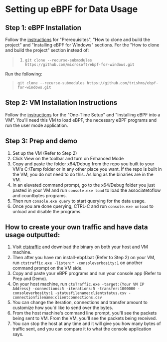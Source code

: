 # Setting up eBPF for Data Usage

## Step 1: eBPF Installation
Follow the [instructions](https://github.com/microsoft/ebpf-for-windows/blob/master/docs/GettingStarted.md#Prerequisites) for "Prerequisites", "How to clone and build the project" and "Installing eBPF for Windows" sections. 
For the "How to clone and build the project" section instead of:
> 1. ```git clone --recurse-submodules https://github.com/microsoft/ebpf-for-windows.git```

Run the following:
> ```git clone --recurse-submodules https://github.com/trishms/ebpf-for-windows.git```

## Step 2: VM Installation Instructions
Follow the [instructions](https://github.com/microsoft/ebpf-for-windows/blob/master/docs/vm-setup.md) for the "One-Time Setup" and "Installing eBPF into a VM". You'll need this VM to load eBPF, the necessary eBPF programs and run the user mode application.

## Step 3: Prep and demo

1. Set up the VM (Refer to Step 2)
3. Click View on the toolbar and turn on Enhanced Mode
4. Copy and paste the folder x64/Debug from the repo you built to your VM's C:\Temp folder or in any other place you want. If the repo is built in the VM, you do not need to do this. As long as the binaries are in the VM.
5. In an elevated command prompt, go to the x64/Debug folder you just pasted in your VM and run ```console.exe load``` to load the associatetoflow and countbytes programs.
6. Then run ```console.exe query``` to start querying for the data usage.
7. Once you are done querying, CTRL-C and run ```console.exe unload``` to unload and disable the programs.

## How to create your own traffic and have data usage outputted:
1. Visit [ctstraffic](https://github.com/microsoft/ctsTraffic) and download the binary on both your host and VM machine.
2. Then after you have ran install-ebpf.bat (Refer to Step 2) on your VM, run ```ctstraffic.exe -listen:* -consoleverbosity:1``` on another command prompt on the VM side.
3. Copy and paste your eBPF programs and run your console app (Refer to Prep and Demo).
4. On your host machine, run ```ctsTraffic.exe -target:{Your VM IP Address} -connections:5 -iterations:5 -transfer:1000000 -consoleverbosity:1 -statusfilename:clientstatus.csv -connectionfilename:clientconnections.csv```
5. You can change the iteration, connections and transfer amount to customize how you'd like to send over the bytes.
6. From the host machine's command line prompt, you'll see the packets being sent to VM. From the VM, you'll see the packets being received.
7. You can stop the host at any time and it will give you how many bytes of traffic sent, and you can compare it to what the console application says.
